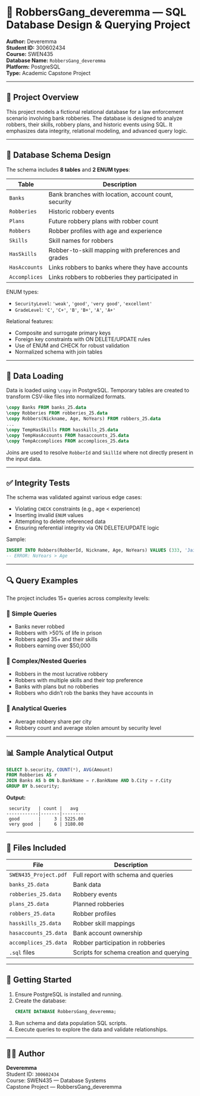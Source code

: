 # 🏦 RobbersGang_deveremma — SQL Database Design & Querying Project

**Author:** Deveremma  
**Student ID:** 300602434  
**Course:** SWEN435  
**Database Name:** `RobbersGang_deveremma`  
**Platform:** PostgreSQL  
**Type:** Academic Capstone Project  

---

## 📘 Project Overview

This project models a fictional relational database for a law enforcement scenario involving bank robberies. The database is designed to analyze robbers, their skills, robbery plans, and historic events using SQL. It emphasizes data integrity, relational modeling, and advanced query logic.

---

## 🧱 Database Schema Design

The schema includes **8 tables** and **2 ENUM types**:

| Table         | Description                                            |
|---------------|--------------------------------------------------------|
| `Banks`       | Bank branches with location, account count, security  |
| `Robberies`   | Historic robbery events                                |
| `Plans`       | Future robbery plans with robber count                 |
| `Robbers`     | Robber profiles with age and experience               |
| `Skills`      | Skill names for robbers                                |
| `HasSkills`   | Robber-to-skill mapping with preferences and grades    |
| `HasAccounts` | Links robbers to banks where they have accounts        |
| `Accomplices` | Links robbers to robberies they participated in        |

ENUM types:
- `SecurityLevel`: `'weak'`, `'good'`, `'very good'`, `'excellent'`
- `GradeLevel`: `'C'`, `'C+'`, `'B'`, `'B+'`, `'A'`, `'A+'`

Relational features:
- Composite and surrogate primary keys
- Foreign key constraints with ON DELETE/UPDATE rules
- Use of ENUM and CHECK for robust validation
- Normalized schema with join tables

---

## 💾 Data Loading

Data is loaded using `\copy` in PostgreSQL. Temporary tables are created to transform CSV-like files into normalized formats.

```sql
\copy Banks FROM banks_25.data
\copy Robberies FROM robberies_25.data
\copy Robbers(Nickname, Age, NoYears) FROM robbers_25.data
...
\copy TempHasSkills FROM hasskills_25.data
\copy TempHasAccounts FROM hasaccounts_25.data
\copy TempAccomplices FROM accomplices_25.data
```

Joins are used to resolve `RobberId` and `SkillId` where not directly present in the input data.

---

## ✅ Integrity Tests

The schema was validated against various edge cases:

- Violating `CHECK` constraints (e.g., age < experience)
- Inserting invalid `ENUM` values
- Attempting to delete referenced data
- Ensuring referential integrity via ON DELETE/UPDATE logic

Sample:
```sql
INSERT INTO Robbers(RobberId, Nickname, Age, NoYears) VALUES (333, 'Jail Mouse', 25, 35);
-- ERROR: NoYears > Age
```

---

## 🔍 Query Examples

The project includes 15+ queries across complexity levels:

### 🔹 Simple Queries
- Banks never robbed
- Robbers with >50% of life in prison
- Robbers aged 35+ and their skills
- Robbers earning over $50,000

### 🔸 Complex/Nested Queries
- Robbers in the most lucrative robbery
- Robbers with multiple skills and their top preference
- Banks with plans but no robberies
- Robbers who didn’t rob the banks they have accounts in

### 🔺 Analytical Queries
- Average robbery share per city
- Robbery count and average stolen amount by security level

---

## 📊 Sample Analytical Output

```sql
SELECT b.security, COUNT(*), AVG(Amount)
FROM Robberies AS r
JOIN Banks AS b ON b.BankName = r.BankName AND b.City = r.City
GROUP BY b.security;
```

**Output:**
```
 security   | count |   avg   
------------|-------|---------
 good       |     3 | 5225.00
 very good  |     6 | 3180.00
```

---

## 📁 Files Included

| File                  | Description                                |
|-----------------------|--------------------------------------------|
| `SWEN435_Project.pdf` | Full report with schema and queries        |
| `banks_25.data`       | Bank data                                  |
| `robberies_25.data`   | Robbery events                             |
| `plans_25.data`       | Planned robberies                          |
| `robbers_25.data`     | Robber profiles                            |
| `hasskills_25.data`   | Robber skill mappings                      |
| `hasaccounts_25.data` | Bank account ownership                     |
| `accomplices_25.data` | Robber participation in robberies          |
| `.sql` files          | Scripts for schema creation and querying   |

---

## 📌 Getting Started

1. Ensure PostgreSQL is installed and running.
2. Create the database:
   ```sql
   CREATE DATABASE RobbersGang_deveremma;
   ```
3. Run schema and data population SQL scripts.
4. Execute queries to explore the data and validate relationships.

---

## 👨‍🎓 Author

**Deveremma**  
Student ID: `300602434`  
Course: SWEN435 — Database Systems  
Capstone Project — RobbersGang_deveremma
